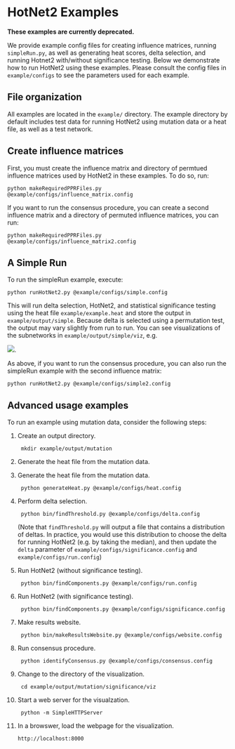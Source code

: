 # HotNet2 Examples

**These examples are currently deprecated.**

We provide example config files for creating influence matrices, running `simpleRun.py`, as well as
generating heat scores, delta selection, and running Hotnet2 with/without significance testing.
Below we demonstrate how to run HotNet2 using these examples. Please consult the config files in
`example/configs` to see the parameters used for each example.

## File organization
All examples are located in the `example/` directory. The example directory by default includes
test data for running HotNet2 using mutation data or a heat file, as well as a test network.

## Create influence matrices
First, you must create the influence matrix and directory of permtued influence matrices used by
HotNet2 in these examples. To do so, run:

    python makeRequiredPPRFiles.py @example/configs/influence_matrix.config

If you want to run the consensus procedure, you can create a second influence matrix and a directory of
permuted influence matrices, you can run:

    python makeRequiredPPRFiles.py @example/configs/influence_matrix2.config

## A Simple Run
To run the simpleRun example, execute:

    python runHotNet2.py @example/configs/simple.config

This will run delta selection, HotNet2, and statistical significance testing using the heat file
`example/example.heat` and store the output in `example/output/simple`. Because delta is selected
using a permutation test, the output may vary slightly from run to run. You can see visualizations
of the subnetworks in `example/output/simple/viz`, e.g.

![](http://f.cl.ly/items/1V0i2S2U3G0m003l0H0N/Screen%20Shot%202014-01-10%20at%204.47.14%20PM.png).

As above, if you want to run the consensus procedure, you can also run the simpleRun example with the
second influence matrix:

    python runHotNet2.py @example/configs/simple2.config

## Advanced usage examples
To run an example using mutation data, consider the following steps:

1. Create an output directory.

        mkdir example/output/mutation

2. Generate the heat file from the mutation data.

1. Generate the heat file from the mutation data.

        python generateHeat.py @example/configs/heat.config

3. Perform delta selection.

        python bin/findThreshold.py @example/configs/delta.config

   (Note that `findThreshold.py` will output a file that contains a distribution of deltas. In
   practice, you would use this distribution to choose the delta for running HotNet2 (e.g. by
   taking the median), and then update the `delta` parameter of
   `example/configs/significance.config` and `example/configs/run.config`)

4. Run HotNet2 (without significance testing).

        python bin/findComponents.py @example/configs/run.config

4. Run HotNet2 (with significance testing).

        python bin/findComponents.py @example/configs/significance.config

6. Make results website.

		python bin/makeResultsWebsite.py @example/configs/website.config

7. Run consensus procedure.

		python identifyConsensus.py @example/configs/consensus.config

8. Change to the directory of the visualization.

        cd example/output/mutation/significance/viz

9. Start a web server for the visualzation.

        python -m SimpleHTTPServer

10. In a browswer, load the webpage for the visualization.

        http://localhost:8000
